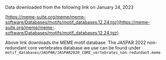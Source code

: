 Data downloaded from the following link on January 24, 2023

[https://meme-suite.org/meme/meme-software/Databases/motifs/motif_databases.12.24.tgz](https://meme-suite.org/meme/meme-software/Databases/motifs/motif_databases.12.24.tgz)

Above link downloads the MEME motif database. The JASPAR 2022 non-redundant core
vertebrates database we use can be found under
`motif_databases/JASPAR/JASPAR2020_CORE_vertebrates_non-redundant.meme`

